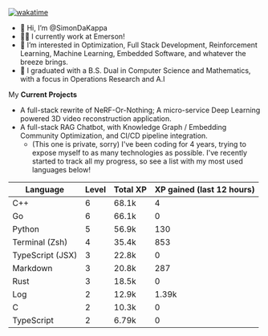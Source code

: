 
[![wakatime](https://wakatime.com/badge/user/50e6c678-94a9-4739-af51-360aeb113c51.svg)](https://wakatime.com/@50e6c678-94a9-4739-af51-360aeb113c51)

- 👋 Hi, I’m @SimonDaKappa
- 🧑‍💼 I currently work at Emerson!
- 👀 I’m interested in Optimization, Full Stack Development, Reinforcement Learning, Machine Learning, Embedded Software, and whatever the breeze brings.
- 🌱 I graduated with a B.S. Dual in Computer Science and Mathematics, with a focus in Operations Research and A.I

My **Current Projects** 
- A full-stack rewrite of NeRF-Or-Nothing; A micro-service Deep Learning powered 3D video reconstruction application.
- A full-stack RAG Chatbot, with Knowledge Graph / Embedding Community Optimization, and CI/CD pipeline integration.
  - (This one is private, sorry)
I've been coding for 4 years, trying to expose myself to as many technologies as possible. I've recently started to track all my progress, so see
a list with my most used languages below!

| Language | Level | Total XP | XP gained (last 12 hours) |
| --- | --- | --- | --- |
| C++ | 6 | 68.1k | 4 |
| Go | 6 | 66.1k | 0 |
| Python | 5 | 56.9k | 130 |
| Terminal (Zsh) | 4 | 35.4k | 853 |
| TypeScript (JSX) | 3 | 22.8k | 0 |
| Markdown | 3 | 20.8k | 287 |
| Rust | 3 | 18.5k | 0 |
| Log | 2 | 12.9k | 1.39k |
| C | 2 | 10.3k | 0 |
| TypeScript | 2 | 6.79k | 0 |